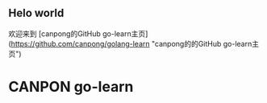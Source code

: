 ## Helo world
欢迎来到 [canpong的GitHub go-learn主页] (https://github.com/canpong/golang-learn "canpong的的GitHub go-learn主页")

CANPON go-learn
=================
